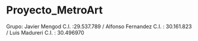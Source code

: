 # Proyecto_MetroArt
Grupo: Javier Mengod C.I. :29.537.789 / Alfonso Fernandez C.I. : 30.161.823 / Luis Madureri C.I. : 30.496970
